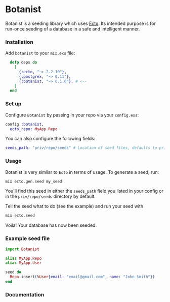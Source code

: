 # Botanist

Botanist is a seeding library which uses [Ecto](https://github.com/elixir-ecto/ecto). Its intended purpose
is for run-once seeding of a database in a safe and intelligent manner.

### Installation
Add `botanist` to your `mix.exs` file:
```elixir
  defp deps do
    [
      {:ecto, "~> 2.2.10"},
      {:postgrex, "~> 0.11"},
      {:botanist, "~> 0.1.0"}, # <--
    ]
  end
```

### Set up
Configure `Botanist` by passing in your repo via your `config.exs`:
```elixir
config :botanist, 
  ecto_repo: MyApp.Repo
```
You can also configure the following fields:
```elixir
seeds_path: "priv/repo/seeds" # Location of seed files, defaults to priv/repo/seeds
```

### Usage
Botanist is very similar to `Ecto` in terms of usage. To generate a seed, run:
 ```elixir
 mix ecto.gen.seed my_seed
 ```
You'll find this seed in either the `seeds_path` field you listed in your config or in the 
`priv/repo/seeds` directory by default. 

Tell the seed what to do (see the example) and run your seed with 
```elixir
mix ecto.seed
``` 
Voila! Your database has now been seeded.

### Example seed file
```elixir
import Botanist

alias MyApp.Repo
alias MyApp.User

seed do
  Repo.insert(%User{email: "email@gmail.com", name: "John Smith"})
end
```

### Documentation